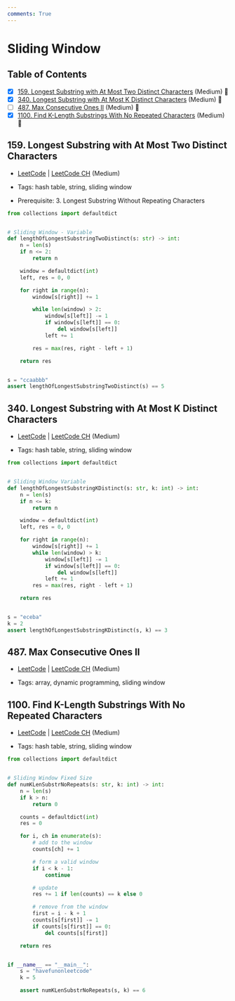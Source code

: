 ```yaml
---
comments: True
---
```


# Sliding Window

## Table of Contents

- [x] [159. Longest Substring with At Most Two Distinct Characters](https://leetcode.cn/problems/longest-substring-with-at-most-two-distinct-characters/) (Medium) 👑
- [x] [340. Longest Substring with At Most K Distinct Characters](https://leetcode.cn/problems/longest-substring-with-at-most-k-distinct-characters/) (Medium) 👑
- [ ] [487. Max Consecutive Ones II](https://leetcode.cn/problems/max-consecutive-ones-ii/) (Medium) 👑
- [x] [1100. Find K-Length Substrings With No Repeated Characters](https://leetcode.cn/problems/find-k-length-substrings-with-no-repeated-characters/) (Medium) 👑

## 159. Longest Substring with At Most Two Distinct Characters

-   [LeetCode](https://leetcode.com/problems/longest-substring-with-at-most-two-distinct-characters/) | [LeetCode CH](https://leetcode.cn/problems/longest-substring-with-at-most-two-distinct-characters/) (Medium)

-   Tags: hash table, string, sliding window
-   Prerequisite: 3. Longest Substring Without Repeating Characters

```python title="159. Longest Substring with At Most Two Distinct Characters - Python Solution"
from collections import defaultdict


# Sliding Window - Variable
def lengthOfLongestSubstringTwoDistinct(s: str) -> int:
    n = len(s)
    if n <= 2:
        return n

    window = defaultdict(int)
    left, res = 0, 0

    for right in range(n):
        window[s[right]] += 1

        while len(window) > 2:
            window[s[left]] -= 1
            if window[s[left]] == 0:
                del window[s[left]]
            left += 1

        res = max(res, right - left + 1)

    return res


s = "ccaabbb"
assert lengthOfLongestSubstringTwoDistinct(s) == 5

```

## 340. Longest Substring with At Most K Distinct Characters

-   [LeetCode](https://leetcode.com/problems/longest-substring-with-at-most-k-distinct-characters/) | [LeetCode CH](https://leetcode.cn/problems/longest-substring-with-at-most-k-distinct-characters/) (Medium)

-   Tags: hash table, string, sliding window
```python title="340. Longest Substring with At Most K Distinct Characters - Python Solution"
from collections import defaultdict


# Sliding Window Variable
def lengthOfLongestSubstringKDistinct(s: str, k: int) -> int:
    n = len(s)
    if n <= k:
        return n

    window = defaultdict(int)
    left, res = 0, 0

    for right in range(n):
        window[s[right]] += 1
        while len(window) > k:
            window[s[left]] -= 1
            if window[s[left]] == 0:
                del window[s[left]]
            left += 1
        res = max(res, right - left + 1)

    return res


s = "eceba"
k = 2
assert lengthOfLongestSubstringKDistinct(s, k) == 3

```

## 487. Max Consecutive Ones II

-   [LeetCode](https://leetcode.com/problems/max-consecutive-ones-ii/) | [LeetCode CH](https://leetcode.cn/problems/max-consecutive-ones-ii/) (Medium)

-   Tags: array, dynamic programming, sliding window
## 1100. Find K-Length Substrings With No Repeated Characters

-   [LeetCode](https://leetcode.com/problems/find-k-length-substrings-with-no-repeated-characters/) | [LeetCode CH](https://leetcode.cn/problems/find-k-length-substrings-with-no-repeated-characters/) (Medium)

-   Tags: hash table, string, sliding window
```python title="1100. Find K-Length Substrings With No Repeated Characters - Python Solution"
from collections import defaultdict


# Sliding Window Fixed Size
def numKLenSubstrNoRepeats(s: str, k: int) -> int:
    n = len(s)
    if k > n:
        return 0

    counts = defaultdict(int)
    res = 0

    for i, ch in enumerate(s):
        # add to the window
        counts[ch] += 1

        # form a valid window
        if i < k - 1:
            continue

        # update
        res += 1 if len(counts) == k else 0

        # remove from the window
        first = i - k + 1
        counts[s[first]] -= 1
        if counts[s[first]] == 0:
            del counts[s[first]]

    return res


if __name__ == "__main__":
    s = "havefunonleetcode"
    k = 5

    assert numKLenSubstrNoRepeats(s, k) == 6

```
